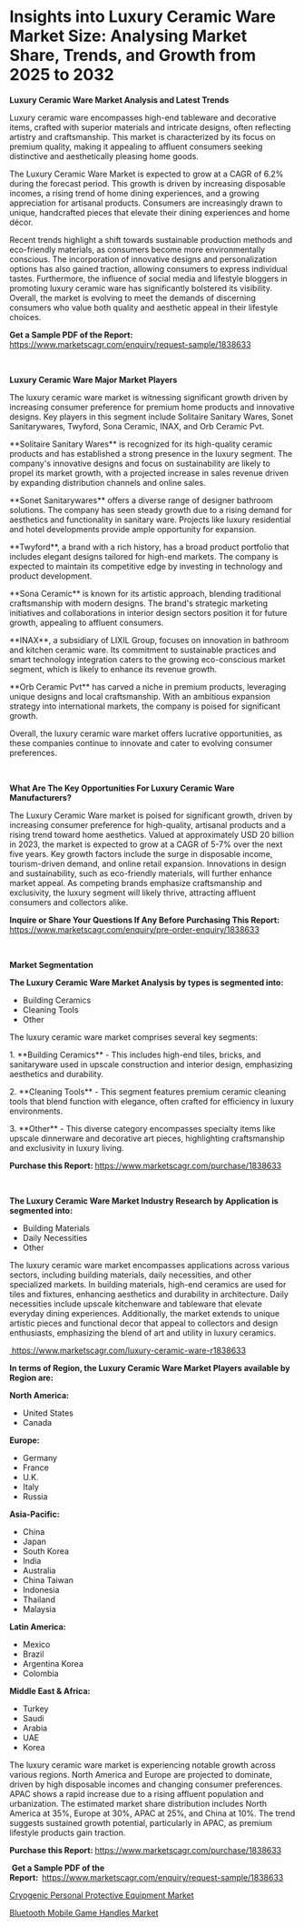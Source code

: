 <p><h1>Insights into Luxury Ceramic Ware Market Size: Analysing Market Share, Trends, and Growth from 2025 to 2032</h1></p><p><strong>Luxury Ceramic Ware Market Analysis and Latest Trends</strong></p>
<p><p>Luxury ceramic ware encompasses high-end tableware and decorative items, crafted with superior materials and intricate designs, often reflecting artistry and craftsmanship. This market is characterized by its focus on premium quality, making it appealing to affluent consumers seeking distinctive and aesthetically pleasing home goods.</p><p>The Luxury Ceramic Ware Market is expected to grow at a CAGR of 6.2% during the forecast period. This growth is driven by increasing disposable incomes, a rising trend of home dining experiences, and a growing appreciation for artisanal products. Consumers are increasingly drawn to unique, handcrafted pieces that elevate their dining experiences and home décor.</p><p>Recent trends highlight a shift towards sustainable production methods and eco-friendly materials, as consumers become more environmentally conscious. The incorporation of innovative designs and personalization options has also gained traction, allowing consumers to express individual tastes. Furthermore, the influence of social media and lifestyle bloggers in promoting luxury ceramic ware has significantly bolstered its visibility. Overall, the market is evolving to meet the demands of discerning consumers who value both quality and aesthetic appeal in their lifestyle choices.</p></p>
<p><strong>Get a Sample PDF of the Report:&nbsp;</strong> <a href="https://www.marketscagr.com/enquiry/request-sample/1838633?utm_campaign=2114&utm_medium=2&utm_source=Github&utm_content=ia&utm_term=05042025&utm_id=luxury-ceramic-ware">https://www.marketscagr.com/enquiry/request-sample/1838633</a></p>
<p>&nbsp;</p>
<p><strong>Luxury Ceramic Ware Major Market Players</strong></p>
<p><p>The luxury ceramic ware market is witnessing significant growth driven by increasing consumer preference for premium home products and innovative designs. Key players in this segment include Solitaire Sanitary Wares, Sonet Sanitarywares, Twyford, Sona Ceramic, INAX, and Orb Ceramic Pvt.</p><p>**Solitaire Sanitary Wares** is recognized for its high-quality ceramic products and has established a strong presence in the luxury segment. The company's innovative designs and focus on sustainability are likely to propel its market growth, with a projected increase in sales revenue driven by expanding distribution channels and online sales.</p><p>**Sonet Sanitarywares** offers a diverse range of designer bathroom solutions. The company has seen steady growth due to a rising demand for aesthetics and functionality in sanitary ware. Projects like luxury residential and hotel developments provide ample opportunity for expansion.</p><p>**Twyford**, a brand with a rich history, has a broad product portfolio that includes elegant designs tailored for high-end markets. The company is expected to maintain its competitive edge by investing in technology and product development.</p><p>**Sona Ceramic** is known for its artistic approach, blending traditional craftsmanship with modern designs. The brand's strategic marketing initiatives and collaborations in interior design sectors position it for future growth, appealing to affluent consumers.</p><p>**INAX**, a subsidiary of LIXIL Group, focuses on innovation in bathroom and kitchen ceramic ware. Its commitment to sustainable practices and smart technology integration caters to the growing eco-conscious market segment, which is likely to enhance its revenue growth.</p><p>**Orb Ceramic Pvt** has carved a niche in premium products, leveraging unique designs and local craftsmanship. With an ambitious expansion strategy into international markets, the company is poised for significant growth.</p><p>Overall, the luxury ceramic ware market offers lucrative opportunities, as these companies continue to innovate and cater to evolving consumer preferences.</p></p>
<p>&nbsp;</p>
<p><strong>What Are The Key Opportunities For Luxury Ceramic Ware Manufacturers?</strong></p>
<p><p>The Luxury Ceramic Ware market is poised for significant growth, driven by increasing consumer preference for high-quality, artisanal products and a rising trend toward home aesthetics. Valued at approximately USD 20 billion in 2023, the market is expected to grow at a CAGR of 5-7% over the next five years. Key growth factors include the surge in disposable income, tourism-driven demand, and online retail expansion. Innovations in design and sustainability, such as eco-friendly materials, will further enhance market appeal. As competing brands emphasize craftsmanship and exclusivity, the luxury segment will likely thrive, attracting affluent consumers and collectors alike.</p></p>
<p><strong>Inquire or Share Your Questions If Any Before Purchasing This Report:</strong> <a href="https://www.marketscagr.com/enquiry/pre-order-enquiry/1838633?utm_campaign=2114&utm_medium=2&utm_source=Github&utm_content=ia&utm_term=05042025&utm_id=luxury-ceramic-ware">https://www.marketscagr.com/enquiry/pre-order-enquiry/1838633</a></p>
<p>&nbsp;</p>
<p><strong>Market Segmentation</strong></p>
<p><strong>The Luxury Ceramic Ware Market Analysis by types is segmented into:</strong></p>
<p><ul><li>Building Ceramics</li><li>Cleaning Tools</li><li>Other</li></ul></p>
<p><p>The luxury ceramic ware market comprises several key segments: </p><p>1. **Building Ceramics** - This includes high-end tiles, bricks, and sanitaryware used in upscale construction and interior design, emphasizing aesthetics and durability. </p><p>2. **Cleaning Tools** - This segment features premium ceramic cleaning tools that blend function with elegance, often crafted for efficiency in luxury environments. </p><p>3. **Other** - This diverse category encompasses specialty items like upscale dinnerware and decorative art pieces, highlighting craftsmanship and exclusivity in luxury living.</p></p>
<p><strong>Purchase this Report:&nbsp;</strong><a href="https://www.marketscagr.com/purchase/1838633?utm_campaign=2114&utm_medium=2&utm_source=Github&utm_content=ia&utm_term=05042025&utm_id=luxury-ceramic-ware">https://www.marketscagr.com/purchase/1838633</a></p>
<p>&nbsp;</p>
<p><strong>The Luxury Ceramic Ware Market Industry Research by Application is segmented into:</strong></p>
<p><ul><li>Building Materials</li><li>Daily Necessities</li><li>Other</li></ul></p>
<p><p>The luxury ceramic ware market encompasses applications across various sectors, including building materials, daily necessities, and other specialized markets. In building materials, high-end ceramics are used for tiles and fixtures, enhancing aesthetics and durability in architecture. Daily necessities include upscale kitchenware and tableware that elevate everyday dining experiences. Additionally, the market extends to unique artistic pieces and functional decor that appeal to collectors and design enthusiasts, emphasizing the blend of art and utility in luxury ceramics.</p></p>
<p><a href="https://www.marketscagr.com/luxury-ceramic-ware-r1838633?utm_campaign=2114&utm_medium=2&utm_source=Github&utm_content=ia&utm_term=05042025&utm_id=luxury-ceramic-ware">&nbsp;https://www.marketscagr.com/luxury-ceramic-ware-r1838633</a></p>
<p><strong>In terms of Region, the Luxury Ceramic Ware Market Players available by Region are:</strong></p>
<p>
    <p> <strong> North America: </strong>
        <ul>
            <li>United States</li>
            <li>Canada</li>
        </ul>
        </p> 
    <p> <strong> Europe: </strong>
        <ul>
            <li>Germany</li>
            <li>France</li>
            <li>U.K.</li>
            <li>Italy</li>
            <li>Russia</li>
        </ul>
        </p> 
    <p> <strong> Asia-Pacific: </strong>
        <ul>
            <li>China</li>
            <li>Japan</li>
            <li>South Korea</li>
            <li>India</li>
            <li>Australia</li>
            <li>China Taiwan</li>
            <li>Indonesia</li>
            <li>Thailand</li>
            <li>Malaysia</li>
        </ul>
        </p> 
    <p> <strong> Latin America: </strong>
        <ul>
            <li>Mexico</li>
            <li>Brazil</li>
            <li>Argentina Korea</li>
            <li>Colombia</li>
        </ul>
        </p> 
    <p> <strong> Middle East & Africa: </strong>
        <ul>
            <li>Turkey</li>
            <li>Saudi</li>
            <li>Arabia</li>
            <li>UAE</li>
            <li>Korea</li>
        </ul>
    </p>
    </p>
<p><p>The luxury ceramic ware market is experiencing notable growth across various regions. North America and Europe are projected to dominate, driven by high disposable incomes and changing consumer preferences. APAC shows a rapid increase due to a rising affluent population and urbanization. The estimated market share distribution includes North America at 35%, Europe at 30%, APAC at 25%, and China at 10%. The trend suggests sustained growth potential, particularly in APAC, as premium lifestyle products gain traction.</p></p>
<p><strong>Purchase this Report: </strong><a href="https://www.marketscagr.com/purchase/1838633?utm_campaign=2114&utm_medium=2&utm_source=Github&utm_content=ia&utm_term=05042025&utm_id=luxury-ceramic-ware">https://www.marketscagr.com/purchase/1838633</a></p>
<p>&nbsp;<strong>Get a Sample PDF of the Report:&nbsp;&nbsp;</strong><a href="https://www.marketscagr.com/enquiry/request-sample/1838633?utm_campaign=2114&utm_medium=2&utm_source=Github&utm_content=ia&utm_term=05042025&utm_id=luxury-ceramic-ware">https://www.marketscagr.com/enquiry/request-sample/1838633</a></p>
<p><strong></strong></p>
<p><p><a href="https://github.com/tamvrosiya/Market-Research-Report-List-6/blob/main/cryogenic-personal-protective-equipment-market.md?utm_campaign=2114&utm_medium=2&utm_source=Github&utm_content=ia&utm_term=05042025&utm_id=luxury-ceramic-ware">Cryogenic Personal Protective Equipment Market</a></p><p><a href="https://github.com/pizolina/Market-Research-Report-List-7/blob/main/bluetooth-mobile-game-handles-market.md?utm_campaign=2114&utm_medium=2&utm_source=Github&utm_content=ia&utm_term=05042025&utm_id=luxury-ceramic-ware">Bluetooth Mobile Game Handles Market</a></p></p>